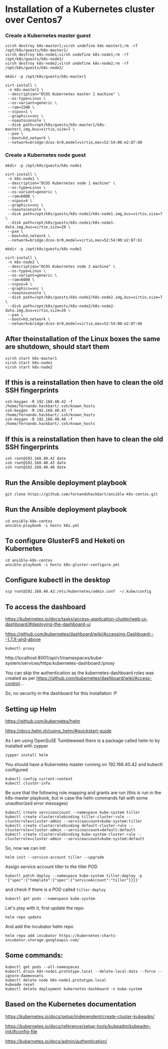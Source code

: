 # Installation of a Kubernetes cluster over Centos7 

### Create a Kubernetes master guest
```
virsh destroy k8s-master1;virsh undefine k8s-master1;rm -rf /opt/k8s/guests/k8s-master1/
virsh destroy k8s-node1;virsh undefine k8s-node1;rm -rf /opt/k8s/guests/k8s-node1/
virsh destroy k8s-node2;virsh undefine k8s-node2;rm -rf /opt/k8s/guests/k8s-node2/
```
 
```
mkdir -p /opt/k8s/guests/k8s-master1

virt-install \
 -n k8s-master1 \
 --description="DCOS Kubernetes master 1 machine" \
 --os-type=Linux \
 --os-variant=generic \
 --ram=1500 \
 --vcpus=1 \
 --graphics=vnc \
 --noautoconsole \
 --disk path=/opt/k8s/guests/k8s-master1/k8s-master1.img,bus=virtio,size=7 \
 --pxe \
 --boot=hd,network \
 --network=bridge:dcos-br0,model=virtio,mac=52:54:00:e2:87:60
``` 

### Create a Kubernetes node guest
```
mkdir -p /opt/k8s/guests/k8s-node1

virt-install \
 -n k8s-node1 \
 --description="DCOS Kubernetes node 1 machine" \
 --os-type=Linux \
 --os-variant=generic \
 --ram=6000 \
 --vcpus=4 \
 --graphics=vnc \
 --noautoconsole \
 --disk path=/opt/k8s/guests/k8s-node1/k8s-node1.img,bus=virtio,size=7 \
 --disk path=/opt/k8s/guests/k8s-node1/k8s-node1-data.img,bus=virtio,size=20 \
 --pxe \
 --boot=hd,network \
 --network=bridge:dcos-br0,model=virtio,mac=52:54:00:e2:87:61
```

```
mkdir -p /opt/k8s/guests/k8s-node2

virt-install \
 -n k8s-node2 \
 --description="DCOS Kubernetes node 2 machine" \
 --os-type=Linux \
 --os-variant=generic \
 --ram=6000 \
 --vcpus=4 \
 --graphics=vnc \
 --noautoconsole \
 --disk path=/opt/k8s/guests/k8s-node2/k8s-node2.img,bus=virtio,size=7 \
 --disk path=/opt/k8s/guests/k8s-node2/k8s-node2-data.img,bus=virtio,size=20 \
 --pxe \
 --boot=hd,network \
 --network=bridge:dcos-br0,model=virtio,mac=52:54:00:e2:87:66
```

## After theinstallation of the Linux boxes the same are shutdown, should start them
```
virsh start k8s-master1
virsh start k8s-node1
virsh start k8s-node2
```

## If this is a reinstallation then have to clean the old SSH fingerprints
```
ssh-keygen -R 192.168.40.42 -f /home/fernando.hackbart/.ssh/known_hosts
ssh-keygen -R 192.168.40.43 -f /home/fernando.hackbart/.ssh/known_hosts
ssh-keygen -R 192.168.40.48 -f /home/fernando.hackbart/.ssh/known_hosts
```

## If this is a reinstallation then have to clean the old SSH fingerprints
```
ssh root@192.168.40.42 date
ssh root@192.168.40.43 date
ssh root@192.168.40.48 date
```

## Run the Ansible deployment playbook
```
git clone https://github.com/fernandohackbart/ansible-k8s-centos.git
```

## Run the Ansible deployment playbook
```
cd ansible-k8s-centos
ansible-playbook -i hosts k8s.yml
```

## To configure GlusterFS and Heketi on Kubernetes
```
cd ansible-k8s-centos
ansible-playbook -i hosts k8s-gluster-configure.yml
```

## Configure kubectl in the desktop
```
scp root@192.168.40.42:/etc/kubernetes/admin.conf  ~/.kube/config
```

## To access the dashboard
https://kubernetes.io/docs/tasks/access-application-cluster/web-ui-dashboard/#deploying-the-dashboard-ui

https://github.com/kubernetes/dashboard/wiki/Accessing-Dashboard---1.7.X-and-above


```
kubectl proxy
```

http://localhost:8001/api/v1/namespaces/kube-system/services/https:kubernetes-dashboard:/proxy

You can skip the authentication as the kubernetes-dashboard roles was created as per https://github.com/kubernetes/dashboard/wiki/Access-control...

So, no security in the dashboard for this installation :P

## Setting up Helm

https://github.com/kubernetes/helm

https://docs.helm.sh/using_helm/#quickstart-guide

As I am using OpenSuSE Tumbleweed there is a package called helm to by installed with zypper
```
zypper install helm
```

You should have a Kubernetes master running on 192.168.40.42 and kubectl configured
```
kubectl config current-context
kubectl cluster-info
```

Be sure that the following role mapping and grants are run  (this is run in the k8s-master playbook, but in case the helm commands fail with some unauthorized error messages)
```
kubectl create serviceaccount --namespace kube-system tiller
kubectl create clusterrolebinding tiller-cluster-rule --clusterrole=cluster-admin --serviceaccount=kube-system:tiller
kubectl create clusterrolebinding default-cluster-rule --clusterrole=cluster-admin --serviceaccount=default:default
kubectl create clusterrolebinding kube-system-cluster-rule --clusterrole=cluster-admin --serviceaccount=kube-system:default

```
So, now we can init
```
helm init --service-account tiller --upgrade
```

Assign service account tiller to the tiller POD
```
kubectl patch deploy --namespace kube-system tiller-deploy -p '{"spec":{"template":{"spec":{"serviceAccount":"tiller"}}}}'
```

and check if there is a POD called `tiller-deploy`
```
kubectl get pods --namespace kube-system
```

Let's play with it, first update the repo 
```
helm repo update
```

And add the incubator helm repo
```
helm repo add incubator https://kubernetes-charts-incubator.storage.googleapis.com/
```

## Some commands:
```
kubectl get pods --all-namespaces
kubectl drain k8s-node1.prototype.local --delete-local-data --force --ignore-daemonsets
kubectl delete node k8s-node1.prototype.local
kubeadm reset
kubectl delete deployment kubernetes-dashboard -n kube-system
```

## Based on the Kubernetes documentation

https://kubernetes.io/docs/setup/independent/create-cluster-kubeadm/

https://kubernetes.io/docs/reference/setup-tools/kubeadm/kubeadm-init/#config-file

https://kubernetes.io/docs/admin/authentication/



